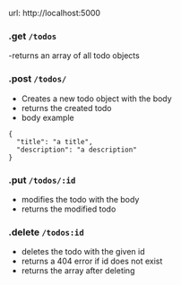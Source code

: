 url: http://localhost:5000

### .get `/todos`

-returns an array of all todo objects

### .post `/todos/`

- Creates a new todo object with the body
- returns the created todo
- body example

```
{
  "title": "a title",
  "description": "a description"
}
```

### .put `/todos/:id`

- modifies the todo with the body
- returns the modified todo

### .delete `/todos:id`

- deletes the todo with the given id
- returns a 404 error if id does not exist
- returns the array after deleting
